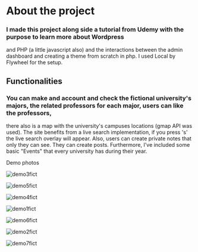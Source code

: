 

# About the project

### I made this project along side a tutorial from Udemy with the purpose to learn more about Wordpress
and PHP (a little javascript also) and the interactions between the admin dashboard and creating a theme from scratch in php.
I used Local by Flywheel for the setup.

## Functionalities

### You can make and account and check the fictional university's majors, the related professors for each major, users can like the professors,
there also is a map with the university's campuses locations (gmap API was used).
The site benefits from a live search implementation, if you press 's' the live search overlay will appear.
Also, users can create private notes that only they can see. They can create posts.
Furthermore, I've included some basic "Events" that every university has during their year.

Demo photos 

![demo3fict](https://github.com/RaoulGrn/fictional-university-wordpress/assets/108396853/79ff1f7f-324e-43dd-b6b5-69edc2e60aaa)

![demo5fict](https://github.com/RaoulGrn/fictional-university-wordpress/assets/108396853/2c2eff51-6772-4352-8924-60e129c22dee)

![demo4fict](https://github.com/RaoulGrn/fictional-university-wordpress/assets/108396853/712b2771-e11a-417c-a880-f4f87dd9a1b6)

![demo1fict](https://github.com/RaoulGrn/fictional-university-wordpress/assets/108396853/0f61ce9b-a58e-4070-a2f6-12f16f525a5f)

![demo6fict](https://github.com/RaoulGrn/fictional-university-wordpress/assets/108396853/28a594f2-877a-4ac8-9da1-be28a7b70ee9)

![demo2fict](https://github.com/RaoulGrn/fictional-university-wordpress/assets/108396853/4b890c42-140a-4a76-a777-6a39ff47f84a)

![demo7fict](https://github.com/RaoulGrn/fictional-university-wordpress/assets/108396853/fdb4dc79-4770-45be-b3be-60c0654aef09)
